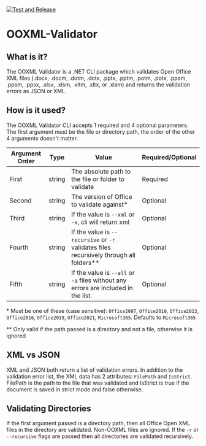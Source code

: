 [![Test and Release](https://github.com/mikeebowen/OOXML-Validator/actions/workflows/dotnet.yml/badge.svg)](https://github.com/mikeebowen/OOXML-Validator/actions/workflows/dotnet.yml)

# OOXML-Validator

## What is it?

The OOXML Validator is a .NET CLI package which validates Open Office XML files (.docx, .docm, .dotm, .dotx, .pptx, .pptm, .potm, .potx, .ppam, .ppsm, .ppsx, .xlsx, .xlsm, .xltm, .xltx, or .xlam) and returns the validation errors as JSON or XML.

## How is it used?

The OOXML Validator CLI accepts 1 required and 4 optional parameters. The first argument must be the file or directory path, the order of the other 4 arguments doesn't matter.

Argument Order | Type | Value | Required/Optional
---|---|---|---
First | string | The absolute path to the file or folder to validate | Required
Second | string | The version of Office to validate against* | Optional
Third | string | If the value is `--xml` or `-x`, cli will return xml | Optional
Fourth | string | If the value is `--recursive` or `-r` validates files recursively through all folders\** | Optional
Fifth | string | If the value is `--all` or `-a` files without any errors are included in the list. | Optional

\* Must be one of these (case sensitive): `Office2007`, `Office2010`, `Office2013`, `Office2016`, `Office2019`, `Office2021`, `Microsoft365`. Defaults to `Microsoft365`

\** Only valid if the path passed is a directory and not a file, otherwise it is ignored

## XML vs JSON

XML and JSON both return a list of validation errors. In addition to the validation error list, the XML data has 2 attributes: `FilePath` and `IsStrict`. FilePath is the path to the file that was validated and IsStrict is true if the document is saved in strict mode and false otherwise.

## Validating Directories

If the first argument passed is a directory path, then all Office Open XML files in the directory are validated. Non-OOXML files are ignored. If the `-r` or `--recursive` flags are passed then all directories are validated recursively.
